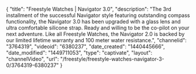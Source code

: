 {
    "title": "Freestyle Watches | Navigator 3.0",
    "description": "The 3rd installment of the successful Navigator style featuring outstanding compass functionality, the Navigator 3.0 has been upgraded with a glass lens and ultra comfortable silicone strap. Ready and willing to be the co-pilot on your next adventure. Like all Freestyle Watches, the Navigator 2.0 is backed by our limited lifetime warranty and 100 meter water resistance.",
    "channelid": "3764319",
    "videoid": "6380237",
    "date_created": "1440445666",
    "date_modified": "1449711053",
    "type": "captivate",
    "layout": "channelVideo",
    "url": "\/freestyle\/freestyle-watches-navigator-3-0\/3764319-6380237"
}